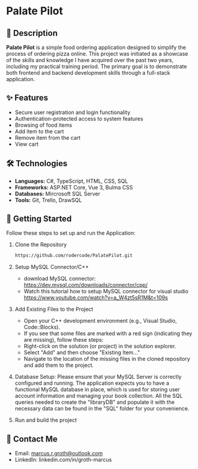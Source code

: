 #  Palate Pilot


## 📜 Description

**Palate Pilot** is a simple food ordering application designed to simplify the process of ordering pizza online. This project was initiated as a showcase of the skills and knowledge I have acquired over the past two years, including my practical training period. The primary goal is to demonstrate both frontend and backend development skills through a full-stack application.


## ✨ Features

- Secure user registration and login functionality
- Authentication-protected access to system features
- Browsing of food items
- Add item to the cart
- Remove item from the cart
- View cart


## 🛠️ Technologies

- **Languages:** C#, TypeScript, HTML, CSS, SQL    
- **Frameworks:** ASP.NET Core, Vue 3, Bulma CSS
- **Databases:** Mircrosoft SQL Server
- **Tools:** Git, Trello, DrawSQL


## 🔧 Getting Started
Follow these steps to set up and run the Application:

1. Clone the Repository
   ```bash
   https://github.com/rodercode/PalatePilot.git


3. Setup MySQL Connector/C++
   - download MySQL connector: https://dev.mysql.com/downloads/connector/cpp/
   - Watch this tutorial how to setup MySQL connector for visual studio
     https://www.youtube.com/watch?v=a_W4zt5sR1M&t=109s
     
4.  Add Existing Files to the Project
    - Open your C++ development environment (e.g., Visual Studio, Code::Blocks).
    - If you see that some files are marked with a red sign (indicating they are missing), follow these steps:
    - Right-click on the solution (or project) in the solution explorer.
    - Select "Add" and then choose "Existing Item..."
    - Navigate to the location of the missing files in the cloned repository and add them to the project.

5. Database Setup:
   Please ensure that your MySQL Server is correctly configured and running. The application expects you to have a functional
   MySQL database in place, which is used for storing user account information and managing your book collection. All the SQL
   queries needed to create the "libraryDB" and populate it with the necessary data can be found in the "SQL" folder for your
   convenience.

6. Run and build the project 


## 📧 Contact Me

- Email: marcus.r.groth@outlook.com
- LinkedIn: linkedin.com/in/groth-marcus 
